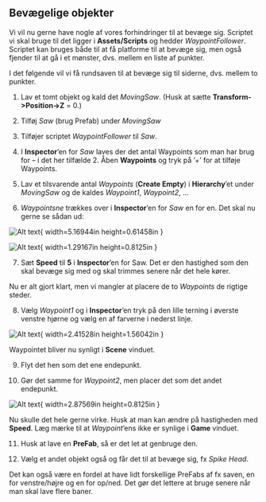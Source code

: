 ## Bevægelige objekter

Vi vil nu gerne have nogle af vores forhindringer til at bevæge sig.
Scriptet vi skal bruge til det ligger i **Assets/Scripts** og hedder
*WaypointFollower*. Scriptet kan bruges både til at få platforme til at
bevæge sig, men også fjender til at gå i et mønster, dvs. mellem en
liste af punkter.

I det følgende vil vi få rundsaven til at bevæge sig til siderne, dvs.
mellem to punkter.

1.  Lav et tomt objekt og kald det *MovingSaw*. (Husk at sætte
    **Transform-\>Position-\>Z** = 0.)

2.  Tilføj *Saw* (brug Prefab) under *MovingSaw*

3.  Tilføjer scriptet *WaypointFollower* til *Saw*.

4.  I **Inspector**’en for *Saw* laves der det antal Waypoints som man
    har brug for – i det her tilfælde 2. Åben **Waypoints** og tryk på
    ’+’ for at tilføje Waypoints.

5.  Lav et tilsvarende antal *Waypoints* (**Create Empty**) i
    **Hierarchy**’et under *MovingSaw* og de kaldes *Waypoint1*,
    *Waypoint2*, …

6.  *Waypointsne* trækkes over i **Inspector**’en for *Saw* en for en.
    Det skal nu gerne se sådan ud:

![Alt text](media/image24.png){ width=5.16944in height=0.61458in }

![Alt text](media/image25.png){ width=1.29167in height=0.8125in }

7.  Sæt **Speed** til **5** i **Inspector**’en for Saw. Det er den
    hastighed som den skal bevæge sig med og skal trimmes senere når det
    hele kører.

Nu er alt gjort klart, men vi mangler at placere de to *Waypoints* de
rigtige steder.

8.  Vælg *Waypoint1* og i **Inspector**’en tryk på den lille terning i
    øverste venstre hjørne og vælg en af farverne i nederst linje.

![Alt text](media/image26.png){ width=2.41528in height=1.56042in }

Waypointet bliver nu synligt i **Scene** vinduet.

9.  Flyt det hen som det ene endepunkt.

10. Gør det samme for *Waypoint2*, men placer det som det andet
    endepunkt.

![Alt text](media/image27.png){ width=2.87569in height=0.8125in }

Nu skulle det hele gerne virke. Husk at man kan ændre på hastigheden med
**Speed**. Læg mærke til at *Waypoint*’ens ikke er synlige i **Game**
vinduet.

11. Husk at lave en **PreFab**, så er det let at genbruge den.

12. Vælg et andet objekt også og får det til at bevæge sig, fx *Spike
    Head*.

Det kan også være en fordel at have lidt forskellige PreFabs af fx
saven, en for venstre/højre og en for op/ned. Det gør det lettere at
bruge senere når man skal lave flere baner.
